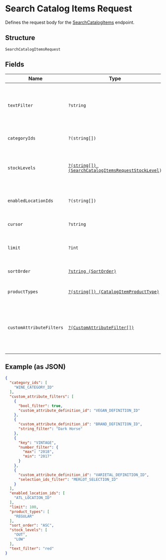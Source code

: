
# Search Catalog Items Request

Defines the request body for the [SearchCatalogItems](../../doc/apis/catalog.md#search-catalog-items) endpoint.

## Structure

`SearchCatalogItemsRequest`

## Fields

| Name | Type | Tags | Description | Getter | Setter |
|  --- | --- | --- | --- | --- | --- |
| `textFilter` | `?string` | Optional | The text filter expression to return items or item variations containing specified text in<br>the `name`, `description`, or `abbreviation` attribute value of an item, or in<br>the `name`, `sku`, or `upc` attribute value of an item variation. | getTextFilter(): ?string | setTextFilter(?string textFilter): void |
| `categoryIds` | `?(string[])` | Optional | The category id query expression to return items containing the specified category IDs. | getCategoryIds(): ?array | setCategoryIds(?array categoryIds): void |
| `stockLevels` | [`?(string[]) (SearchCatalogItemsRequestStockLevel)`](../../doc/models/search-catalog-items-request-stock-level.md) | Optional | The stock-level query expression to return item variations with the specified stock levels.<br>See [SearchCatalogItemsRequestStockLevel](#type-searchcatalogitemsrequeststocklevel) for possible values | getStockLevels(): ?array | setStockLevels(?array stockLevels): void |
| `enabledLocationIds` | `?(string[])` | Optional | The enabled-location query expression to return items and item variations having specified enabled locations. | getEnabledLocationIds(): ?array | setEnabledLocationIds(?array enabledLocationIds): void |
| `cursor` | `?string` | Optional | The pagination token, returned in the previous response, used to fetch the next batch of pending results. | getCursor(): ?string | setCursor(?string cursor): void |
| `limit` | `?int` | Optional | The maximum number of results to return per page. The default value is 100.<br>**Constraints**: `<= 100` | getLimit(): ?int | setLimit(?int limit): void |
| `sortOrder` | [`?string (SortOrder)`](../../doc/models/sort-order.md) | Optional | The order (e.g., chronological or alphabetical) in which results from a request are returned. | getSortOrder(): ?string | setSortOrder(?string sortOrder): void |
| `productTypes` | [`?(string[]) (CatalogItemProductType)`](../../doc/models/catalog-item-product-type.md) | Optional | The product types query expression to return items or item variations having the specified product types. | getProductTypes(): ?array | setProductTypes(?array productTypes): void |
| `customAttributeFilters` | [`?(CustomAttributeFilter[])`](../../doc/models/custom-attribute-filter.md) | Optional | The customer-attribute filter to return items or item variations matching the specified<br>custom attribute expressions. A maximum number of 10 custom attribute expressions are supported in<br>a single call to the [SearchCatalogItems](../../doc/apis/catalog.md#search-catalog-items) endpoint. | getCustomAttributeFilters(): ?array | setCustomAttributeFilters(?array customAttributeFilters): void |

## Example (as JSON)

```json
{
  "category_ids": [
    "WINE_CATEGORY_ID"
  ],
  "custom_attribute_filters": [
    {
      "bool_filter": true,
      "custom_attribute_definition_id": "VEGAN_DEFINITION_ID"
    },
    {
      "custom_attribute_definition_id": "BRAND_DEFINITION_ID",
      "string_filter": "Dark Horse"
    },
    {
      "key": "VINTAGE",
      "number_filter": {
        "max": "2018",
        "min": "2017"
      }
    },
    {
      "custom_attribute_definition_id": "VARIETAL_DEFINITION_ID",
      "selection_ids_filter": "MERLOT_SELECTION_ID"
    }
  ],
  "enabled_location_ids": [
    "ATL_LOCATION_ID"
  ],
  "limit": 100,
  "product_types": [
    "REGULAR"
  ],
  "sort_order": "ASC",
  "stock_levels": [
    "OUT",
    "LOW"
  ],
  "text_filter": "red"
}
```

